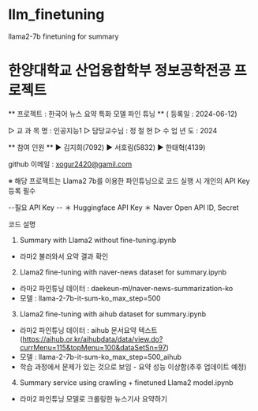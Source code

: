 # llm_finetuning
llama2-7b finetuning for summary


한양대학교 산업융합학부 정보공학전공 프로젝트 
================================

** 프로젝트 : 한국어 뉴스 요약 특화 모델 파인 튜닝 **
( 등록일 : 2024-06-12)

▷ 교 과 목 명 : 인공지능1 
▷ 담당교수님 : 정 철 현
▷ 수 업 년 도 : 2024

** 참여 인원 **
▶ 김지희(7092)
▶ 서호림(5832)
▶ 한태혁(4139)

github 이메일 : xogur2420@gamil.com  



※ 해당 프로젝트는 Llama2 7b를 이용한 파인튜닝으로 코드 실행 시 개인의 API Key 등록 필수

--필요 API Key --
＊ Huggingface API Key
＊ Naver Open API ID, Secret


코드 설명
1. Summary with Llama2 without fine-tuning.ipynb 
  - 라마2 불러와서 요약 결과 확인
    
2. Llama2 fine-tuning with naver-news dataset for summary.ipynb
  - 라마2 파인튜닝 데이터 : daekeun-ml/naver-news-summarization-ko 
  - 모델 : llama-2-7b-it-sum-ko_max_step=500
    
3. Llama2 fine-tuning with aihub dataset for summary.ipynb
  - 라마2 파인튜닝 데이터 : aihub 문서요약 텍스트(https://aihub.or.kr/aihubdata/data/view.do?currMenu=115&topMenu=100&dataSetSn=97)
  - 모델 : llama-2-7b-it-sum-ko_max_step=500_aihub
  - 학습 과정에서 문제가 있는 것으로 보임 - 요약 성능 이상함(추후 업데이트 예정)
    
4. Summary service using crawling + finetuned Llama2 model.ipynb
  - 라마2 파인튜닝 모델로 크롤링한 뉴스기사 요약하기
